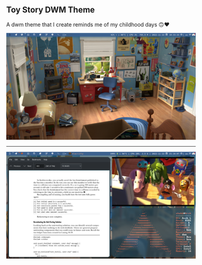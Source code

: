 ## Toy Story DWM Theme

A dwm theme that I create reminds me of my childhood days 🙃❤

![](/screenshots/toy-story-dwm-bar.png)

---

![](/screenshots/dwm-toy-story-theme.png)
